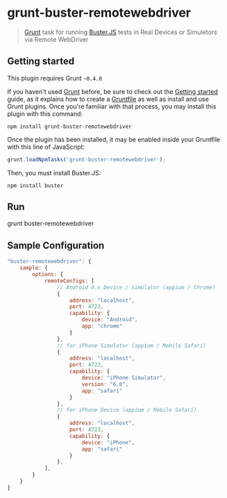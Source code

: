 # grunt-buster-remotewebdriver

> [Grunt](http://gruntjs.com/) task for running
> [Buster.JS](http://busterjs.org/) tests in Real Devices or Simuletors via Remote WebDriver


## Getting started

This plugin requires Grunt `~0.4.0`

If you haven't used [Grunt](http://gruntjs.com/) before, be sure to check out
the [Getting started](http://gruntjs.com/getting-started) guide, as it explains
how to create a [Gruntfile](http://gruntjs.com/sample-gruntfile) as well as
install and use Grunt plugins. Once you're familiar with that process, you may
install this plugin with this command:

``` shell
npm install grunt-buster-remotewebdriver
```

Once the plugin has been installed, it may be enabled inside your Gruntfile
with this line of JavaScript:

``` js
grunt.loadNpmTasks('grunt-buster-remotewebdriver');
```

Then, you must install Buster.JS:

``` shell
npm install buster
```


## Run

grunt buster-remotewebdriver


## Sample Configuration

```javascript
"buster-remotewebdriver": {
    sample: {
        options: {
            remoteConfigs: [
                // Android 4.x Device / Simulator (appium / Chrome)
                {
                    address: "localhost",
                    port: 4723,
                    capability: {
                        device: "Android",
                        app: "chrome"
                    }
                },
                // for iPhone Simulator (appium / Mobile Safari)
                {
                    address: "localhost",
                    port: 4723,
                    capability: {
                        device: "iPhone Simulator",
                        version: "6.0",
                        app: "safari"
                    }
                },
                // for iPhone Device (appium / Mobile Safari)
                {
                    address: "localhost",
                    port: 4723,
                    capability: {
                        device: "iPhone",
                        app: "safari"
                    }
                },
            ],
        }
    }
}
```
